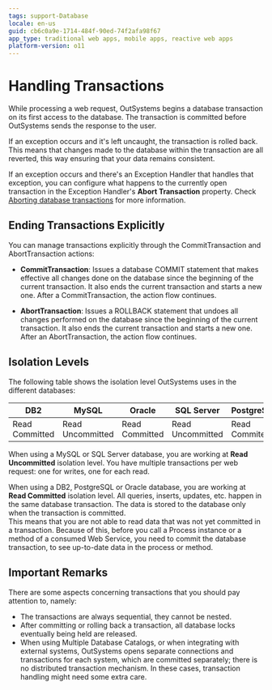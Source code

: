 ```yaml
---
tags: support-Database
locale: en-us
guid: cb6c0a9e-1714-484f-90ed-74f2afa98f67
app_type: traditional web apps, mobile apps, reactive web apps
platform-version: o11
---
```


# Handling Transactions

While processing a web request, OutSystems begins a database transaction on its first access to the database. The transaction is committed before OutSystems sends the response to the user.

If an exception occurs and it's left uncaught, the transaction is rolled back. This means that changes made to the database within the transaction are all reverted, this way ensuring that your data remains consistent.

If an exception occurs and there's an Exception Handler that handles that exception, you can configure what happens to the currently open transaction in the Exception Handler's **Abort Transaction** property. Check [Aborting database transactions](<../../lang/auto/class-exception-handler.md#aborting>) for more information.

## Ending Transactions Explicitly

You can manage transactions explicitly through the CommitTransaction and AbortTransaction actions:

* **CommitTransaction**: Issues a database COMMIT statement that makes effective all changes done on the database since the beginning of the current transaction. It also ends the current transaction and starts a new one. After a CommitTransaction, the action flow continues.

* **AbortTransaction**: Issues a ROLLBACK statement that undoes all changes performed on the database since the beginning of the current transaction. It also ends the current transaction and starts a new one. After an AbortTransaction, the action flow continues. 

## Isolation Levels

The following table shows the isolation level OutSystems uses in the different databases:

DB2  |  MySQL  |  Oracle  |  SQL Server  | PostgreSQL
---|---|---|---|---  
Read Committed  |  Read Uncommitted  |  Read Committed  | Read Uncommitted  |  Read Commited
  
When using a MySQL or SQL Server database, you are working at **Read Uncommitted** isolation level. You have multiple transactions per web request: one for writes, one for each read.

When using a DB2, PostgreSQL or Oracle database, you are working at **Read Committed** isolation level. All queries, inserts, updates, etc. happen in the same database transaction. The data is stored to the database only when the transaction is committed.  
This means that you are not able to read data that was not yet committed in a transaction. Because of this, before you call a Process instance or a method of a consumed Web Service, you need to commit the database transaction, to see up-to-date data in the process or method.

## Important Remarks

There are some aspects concerning transactions that you should pay attention
to, namely:

* The transactions are always sequential, they cannot be nested.
* After committing or rolling back a transaction, all database locks eventually being held are released.
* When using Multiple Database Catalogs, or when integrating with external systems, OutSystems opens separate connections and transactions for each system, which are committed separately; there is no distributed transaction mechanism. In these cases, transaction handling might need some extra care.
